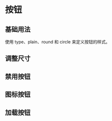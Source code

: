 # 按钮
## 基础用法
使用 type、plain、round 和 circle 来定义按钮的样式。
<preview path="../example/button/button.vue" title="基本使用"></preview>
## 调整尺寸
<preview path="../example/button/buttonSize.vue" title="尺寸大小"></preview>
## 禁用按钮
<preview path="../example/button/button-disabled.vue" title="禁用按钮"></preview>

## 图标按钮
<preview path="../example/button/button-icon.vue" title="图标按钮"></preview>

## 加载按钮
<preview path="../example/button/button-rotate.vue" title="加载按钮"></preview>
